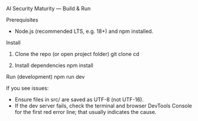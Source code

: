AI Security Maturity — Build & Run

Prerequisites
- Node.js (recommended LTS, e.g. 18+) and npm installed.

Install
1. Clone the repo (or open project folder)
   git clone <repo-url>
   cd <repo-folder>

2. Install dependencies
   npm install

Run (development)
npm run dev

If you see issues:
- Ensure files in src/ are saved as UTF-8 (not UTF-16).
- If the dev server fails, check the terminal and browser DevTools Console for the first red error line; that usually indicates the cause.